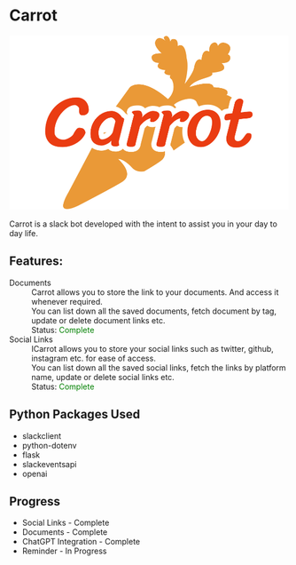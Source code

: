 # Carrot

![carrot](https://github.com/Kemosabe2911/Carrot/blob/master/client/src/assets/carrot-logo.png "Carrot")

Carrot is a slack bot developed with the intent to assist you in your day to day life.

## Features:

<dl>
  <dt>Documents</dt>
  <dd>Carrot allows you to store the link to your documents. And access it whenever required. <br>
    You can list down all the saved documents, fetch document by tag, update or delete document links etc.<br>
    Status: <span style="color:green">Complete</span></dd>

  <dt>Social Links</dt>
  <dd>ICarrot allows you to store your social links such as twitter, github, instagram etc. for ease of access.<br>
    You can list down all the saved social links, fetch the links by platform name, update or delete social links etc.<br>
    Status: <span style="color:green">Complete</span></dd>

  <!-- <dt>Documents</dt>
  <dd>It allows you to store the link to your documents. And access it whenever required. <br>
    You can list down all the saved documents, fetch document by tag, update or delete document links etc.</dd> -->
</dl>

## Python Packages Used
- slackclient
- python-dotenv
- flask
- slackeventsapi
- openai

## Progress
 - Social Links - Complete
 - Documents - Complete
 - ChatGPT Integration - Complete
 - Reminder - In Progress